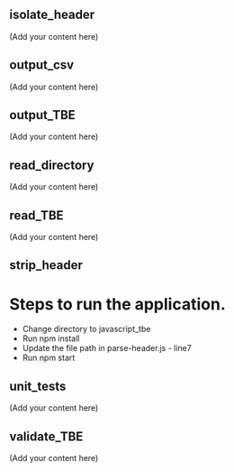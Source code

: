 ## isolate_header

(Add your content here)

## output_csv

(Add your content here)

## output_TBE

(Add your content here)

## read_directory

(Add your content here)

## read_TBE

(Add your content here)

## strip_header
# Steps to run the application.

* Change directory to javascript_tbe
* Run npm install
* Update the file path in parse-header.js - line7
* Run npm start


## unit_tests

(Add your content here)

## validate_TBE

(Add your content here)
